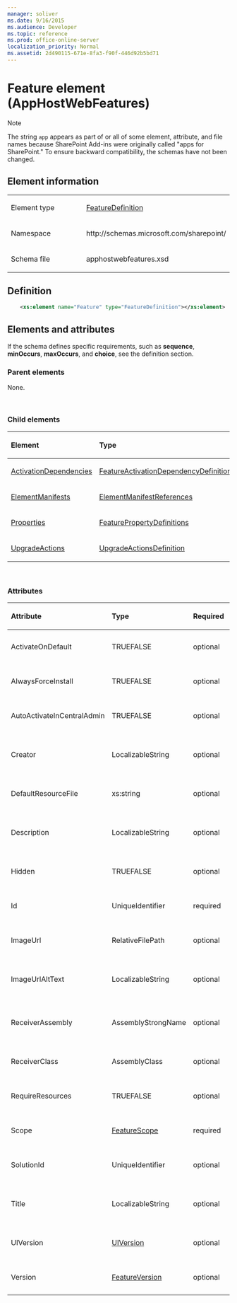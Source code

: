 ```yaml
---
manager: soliver
ms.date: 9/16/2015
ms.audience: Developer
ms.topic: reference
ms.prod: office-online-server
localization_priority: Normal
ms.assetid: 2d490115-671e-8fa3-f90f-446d92b5bd71
---
```


# Feature element (AppHostWebFeatures)

> [!NOTE] 
> The string `app` appears as part of or all of some element, attribute, and file names because SharePoint Add-ins were originally called "apps for SharePoint." To ensure backward compatibility, the schemas have not been changed. 

## Element information

<table>
<colgroup>
<col width="50%" />
<col width="50%" />
</colgroup>
<tbody>
<tr class="odd">
<td align="left"><p><span class="label">Element type</span></p></td>
<td align="left"><p><a href="featuredefinition-complextype-apphostwebfeatures.md">FeatureDefinition</a></p></td>
</tr>
<tr class="even">
<td align="left"><p><span class="label">Namespace</span></p></td>
<td align="left"><p>http://schemas.microsoft.com/sharepoint/</p></td>
</tr>
<tr class="odd">
<td align="left"><p><span class="label">Schema file</span></p></td>
<td align="left"><p>apphostwebfeatures.xsd</p></td>
</tr>
</tbody>
</table>

## Definition

```XML
    <xs:element name="Feature" type="FeatureDefinition"></xs:element>
```

## Elements and attributes

If the schema defines specific requirements, such as **sequence**, **minOccurs**, **maxOccurs**, and **choice**, see the definition section.

### Parent elements

None.

<br/> 

### Child elements

<table>
<colgroup>
<col width="33%" />
<col width="33%" />
<col width="33%" />
</colgroup>
<thead>
<tr class="header">
<th align="left"><p>Element</p></th>
<th align="left"><p>Type</p></th>
<th align="left"><p>Description</p></th>
</tr>
</thead>
<tbody>
<tr class="odd">
<td align="left"><p><a href="activationdependencies-element-featuredefinition-complextypeapphostwebfeatures.md">ActivationDependencies</a></p></td>
<td align="left"><p><a href="featureactivationdependencydefinitions-complextype-apphostwebfeatures.md">FeatureActivationDependencyDefinitions</a></p></td>
<td align="left"><p></p></td>
</tr>
<tr class="even">
<td align="left"><p><a href="elementmanifests-element-featuredefinition-complextypeapphostwebfeatures.md">ElementManifests</a></p></td>
<td align="left"><p><a href="elementmanifestreferences-complextype-apphostwebfeatures.md">ElementManifestReferences</a></p></td>
<td align="left"><p></p></td>
</tr>
<tr class="odd">
<td align="left"><p><a href="properties-element-featuredefinition-complextypeapphostwebfeatures.md">Properties</a></p></td>
<td align="left"><p><a href="featurepropertydefinitions-complextype-apphostwebfeatures.md">FeaturePropertyDefinitions</a></p></td>
<td align="left"><p></p></td>
</tr>
<tr class="even">
<td align="left"><p><a href="upgradeactions-element-featuredefinition-complextypeapphostwebfeatures.md">UpgradeActions</a></p></td>
<td align="left"><p><a href="upgradeactionsdefinition-complextype-apphostwebfeatures.md">UpgradeActionsDefinition</a></p></td>
<td align="left"><p></p></td>
</tr>
</tbody>
</table>

<br/> 

### Attributes

<table>
<colgroup>
<col width="20%" />
<col width="20%" />
<col width="20%" />
<col width="10%" />
<col width="30%" />
</colgroup>
<thead>
<tr class="header">
<th align="left"><p>Attribute</p></th>
<th align="left"><p>Type</p></th>
<th align="left"><p>Required</p></th>
<th align="left"><p>Description</p></th>
<th align="left"><p>Possible values</p></th>
</tr>
</thead>
<tbody>
<tr class="odd">
<td align="left"><p>ActivateOnDefault</p></td>
<td align="left"><p>TRUEFALSE</p></td>
<td align="left"><p>optional</p></td>
<td align="left"><p></p></td>
<td align="left"><p>Values of the TRUEFALSE type.</p></td>
</tr>
<tr class="even">
<td align="left"><p>AlwaysForceInstall</p></td>
<td align="left"><p>TRUEFALSE</p></td>
<td align="left"><p>optional</p></td>
<td align="left"><p></p></td>
<td align="left"><p>Values of the TRUEFALSE type.</p></td>
</tr>
<tr class="odd">
<td align="left"><p>AutoActivateInCentralAdmin</p></td>
<td align="left"><p>TRUEFALSE</p></td>
<td align="left"><p>optional</p></td>
<td align="left"><p></p></td>
<td align="left"><p>Values of the TRUEFALSE type.</p></td>
</tr>
<tr class="even">
<td align="left"><p>Creator</p></td>
<td align="left"><p>LocalizableString</p></td>
<td align="left"><p>optional</p></td>
<td align="left"><p></p></td>
<td align="left"><p>Values of the LocalizableString type.</p></td>
</tr>
<tr class="odd">
<td align="left"><p>DefaultResourceFile</p></td>
<td align="left"><p>xs:string</p></td>
<td align="left"><p>optional</p></td>
<td align="left"><p></p></td>
<td align="left"><p>Values of the xs:string type.</p></td>
</tr>
<tr class="even">
<td align="left"><p>Description</p></td>
<td align="left"><p>LocalizableString</p></td>
<td align="left"><p>optional</p></td>
<td align="left"><p></p></td>
<td align="left"><p>Values of the LocalizableString type.</p></td>
</tr>
<tr class="odd">
<td align="left"><p>Hidden</p></td>
<td align="left"><p>TRUEFALSE</p></td>
<td align="left"><p>optional</p></td>
<td align="left"><p></p></td>
<td align="left"><p>Values of the TRUEFALSE type.</p></td>
</tr>
<tr class="even">
<td align="left"><p>Id</p></td>
<td align="left"><p>UniqueIdentifier</p></td>
<td align="left"><p>required</p></td>
<td align="left"><p></p></td>
<td align="left"><p>Values of the UniqueIdentifier type.</p></td>
</tr>
<tr class="odd">
<td align="left"><p>ImageUrl</p></td>
<td align="left"><p>RelativeFilePath</p></td>
<td align="left"><p>optional</p></td>
<td align="left"><p></p></td>
<td align="left"><p>Values of the RelativeFilePath type.</p></td>
</tr>
<tr class="even">
<td align="left"><p>ImageUrlAltText</p></td>
<td align="left"><p>LocalizableString</p></td>
<td align="left"><p>optional</p></td>
<td align="left"><p></p></td>
<td align="left"><p>Values of the LocalizableString type.</p></td>
</tr>
<tr class="odd">
<td align="left"><p>ReceiverAssembly</p></td>
<td align="left"><p>AssemblyStrongName</p></td>
<td align="left"><p>optional</p></td>
<td align="left"><p></p></td>
<td align="left"><p>Values of the AssemblyStrongName type.</p></td>
</tr>
<tr class="even">
<td align="left"><p>ReceiverClass</p></td>
<td align="left"><p>AssemblyClass</p></td>
<td align="left"><p>optional</p></td>
<td align="left"><p></p></td>
<td align="left"><p>Values of the AssemblyClass type.</p></td>
</tr>
<tr class="odd">
<td align="left"><p>RequireResources</p></td>
<td align="left"><p>TRUEFALSE</p></td>
<td align="left"><p>optional</p></td>
<td align="left"><p></p></td>
<td align="left"><p>Values of the TRUEFALSE type.</p></td>
</tr>
<tr class="even">
<td align="left"><p>Scope</p></td>
<td align="left"><p><a href="featurescope-simpletype-apphostwebfeatures.md">FeatureScope</a></p></td>
<td align="left"><p>required</p></td>
<td align="left"><p></p></td>
<td align="left"><p>Values of the FeatureScope type.</p></td>
</tr>
<tr class="odd">
<td align="left"><p>SolutionId</p></td>
<td align="left"><p>UniqueIdentifier</p></td>
<td align="left"><p>optional</p></td>
<td align="left"><p></p></td>
<td align="left"><p>Values of the UniqueIdentifier type.</p></td>
</tr>
<tr class="even">
<td align="left"><p>Title</p></td>
<td align="left"><p>LocalizableString</p></td>
<td align="left"><p>optional</p></td>
<td align="left"><p></p></td>
<td align="left"><p>Values of the LocalizableString type.</p></td>
</tr>
<tr class="odd">
<td align="left"><p>UIVersion</p></td>
<td align="left"><p><a href="uiversion-simpletype-apphostwebfeatures.md">UIVersion</a></p></td>
<td align="left"><p>optional</p></td>
<td align="left"><p></p></td>
<td align="left"><p>Values of the UIVersion type.</p></td>
</tr>
<tr class="even">
<td align="left"><p>Version</p></td>
<td align="left"><p><a href="featureversion-simpletype-apphostwebfeatures.md">FeatureVersion</a></p></td>
<td align="left"><p>optional</p></td>
<td align="left"><p></p></td>
<td align="left"><p>Values of the FeatureVersion type.</p></td>
</tr>
</tbody>
</table>

<br/> 

<br/> 









